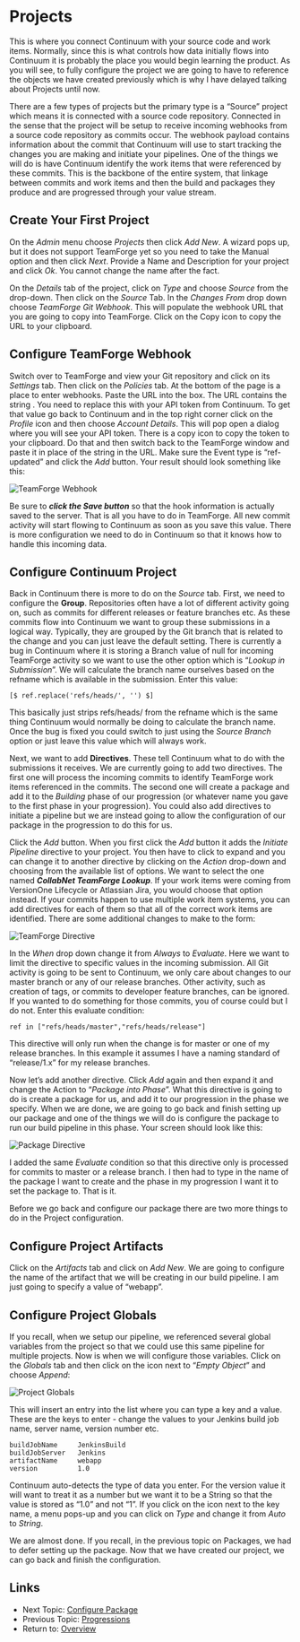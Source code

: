 Projects
========

This is where you connect Continuum with your source code and work items.
Normally, since this is what controls how data initially flows into Continuum it
is probably the place you would begin learning the product. As you will see, 
to fully configure the project we are going to have to reference the objects we
have created previously which is why I have delayed talking about Projects
until now.

There are a few types of projects but the primary type is a “Source” project
which means it is connected with a source code repository.  Connected in the
sense that the project will be setup to receive incoming webhooks from a source
code repository as commits occur.  The webhook payload contains information
about the commit that Continuum will use to start tracking the changes you
are making and initiate your pipelines.  One of the things we will do is have
Continuum identify the work items that were referenced by these commits.
This is the backbone of the entire system, that linkage between commits and
work items and then the build and packages they produce and are progressed
through your value stream.

Create Your First Project
-------------------------
On the *Admin* menu choose *Projects* then click *Add New*. A wizard pops up, but
it does not support TeamForge yet so you need to take the Manual option and
then click *Next*.  Provide a Name and Description for your project and click *Ok*.
You cannot change the name after the fact.

On the *Details* tab of the project, click on *Type* and choose *Source* from the
drop-down.  Then click on the *Source* Tab.  In the *Changes From* drop down choose
*TeamForge Git Webhook*.  This will populate the webhook URL that you are going
to copy into TeamForge.  Click on the Copy icon to copy the URL to your
clipboard.

Configure TeamForge Webhook
---------------------------
Switch over to TeamForge and view your Git repository and click on its *Settings*
tab.  Then click on the *Policies* tab.  At the bottom of the page is a place to
enter webhooks.  Paste the URL into the box.  The URL contains the string
<API Token>.  You need to replace this with your API token from Continuum.
To get that value go back to Continuum and in the top right corner click
on the *Profile* icon and then choose *Account Details*. This will pop open a
dialog where you will see your API token. There is a copy icon to copy the
token to your clipboard.  Do that and then switch back to the TeamForge
window and paste it in place of the <API Token> string in the URL.  Make
sure the Event type is “ref-updated” and click the *Add* button.  Your result
should look something like this:

![TeamForge Webhook](images/webhook.png "TeamForge Webhook")

Be sure to ***click the Save button*** so that the hook information is
actually saved to the server.  That is all you have to do in TeamForge.  All
new commit activity will start flowing to Continuum as soon as you save this
value.  There is more configuration we need to do in Continuum so that it knows
how to handle this incoming data.

Configure Continuum Project
---------------------------
Back in Continuum there is more to do on the *Source* tab.  First, we need to
configure the **Group**.  Repositories often have a lot of different activity
going on, such as commits for different releases or feature branches etc.
As these commits flow into Continuum we want to group these submissions in a
logical way. Typically, they are grouped by the Git branch that is related to
the change and you can just leave the default setting.  There is currently a
bug in Continuum where it is storing a Branch value of null for incoming
TeamForge activity so we want to use the other option which is
“*Lookup in Submission*”.  We will calculate the branch name ourselves based on
the refname which is available in the submission.  Enter this value:

    [$ ref.replace('refs/heads/', '') $] 

This basically just strips refs/heads/ from the refname which is the same thing
Continuum would normally be doing to calculate the branch name.  Once the
bug is fixed you could switch to just using the *Source Branch* option or just leave
this value which will always work.

Next, we want to add **Directives**.  These tell Continuum what to do with the
submissions it receives.  We are currently going to add two directives.  The
first one will process the incoming commits to identify TeamForge work items
referenced in the commits.  The second one will create a package and add it
to the *Building* phase of our progression (or whatever name you gave to the
first phase in your progression).  You could also add directives to
initiate a pipeline but we are instead going to allow the configuration of our
package in the progression to do this for us.

Click the *Add* button.  When you first click the *Add* button it adds the
*Initiate Pipeline* directive to your project.  You then have to click to
expand and you can change it to another directive by clicking on the *Action*
drop-down and choosing from the available list of options.  We want to select
the one named ***CollabNet TeamForge Lookup***.  If your work items were coming
from VersionOne Lifecycle or Atlassian Jira, you would choose that option
instead.  If your commits happen to use multiple work item systems, you can add
directives for each of them so that all of the correct work items are
identified.  There are some additional changes to make to the form:

![TeamForge Directive](images/teamforge-directive.png "TeamForge Directive")

In the *When* drop down change it from *Always* to *Evaluate*.  Here we want to
limit the directive to specific values in the incoming submission.  All Git
activity is going to be sent to Continuum, we only care about changes to our
master branch or any of our release branches.  Other activity, such as creation
of tags, or commits to developer feature branches, can be ignored.  If you wanted
to do something for those commits, you of course could but I do not.  Enter
this evaluate condition:

    ref in ["refs/heads/master","refs/heads/release"]

This directive will only run when the change is for master or one of my release
branches.  In this example it assumes I have a naming standard of
“release/1.x” for my release branches.

Now let’s add another directive.  Click *Add* again and then expand it and change
the Action to “*Package into Phase*”.  What this directive is going to do is
create a package for us, and add it to our progression in the phase we specify.
When we are done, we are going to go back and finish setting up our package and
one of the things we will do is configure the package to run our build pipeline
in this phase.  Your screen should look like this:

![Package Directive](images/package-directive.png "Package Directive")

I added the same *Evaluate* condition so that this directive only is processed
for commits to master or a release branch.  I then had to type in the name of
the package I want to create and the phase in my progression I want it to set
the package to.  That is it.

Before we go back and configure our package there are two more things to do in
the Project configuration.

Configure Project Artifacts
---------------------------
Click on the *Artifacts* tab and click on *Add New*.  We are going to configure
the name of the artifact that we will be creating in our build pipeline.  I am
just going to specify a value of “webapp”.

Configure Project Globals
-------------------------
If you recall, when we setup our pipeline, we referenced several global variables
from the project so that we could use this same pipeline for multiple projects.
Now is when we will configure those variables.  Click on the *Globals* tab and
then click on the icon next to “*Empty Object*” and choose *Append*:

![Project Globals](images/append-global.png "Project Globals")

This will insert an entry into the list where you can type a key and a value.
These are the keys to enter - change the values to your Jenkins build job name,
server name, version number etc.

    buildJobName     JenkinsBuild
    buildJobServer   Jenkins
    artifactName     webapp
    version          1.0

Continuum auto-detects the type of data you enter.  For the version value it 
will want to treat it as a number but we want it to be a String so that the 
value is stored as “1.0” and not “1”.  If you click on the icon next to the key
name, a menu pops-up and you can click on *Type* and change it from *Auto* to *String*.

We are almost done.  If you recall, in the previous topic on Packages, we had to
defer setting up the package.  Now that we have created our project, we can go
back and finish the configuration.


Links
-----

* Next Topic: [Configure Package](PROJECT-PACKAGE.md "Configure Package")
* Previous Topic: [Progressions](PACKAGES.md "Packages")
* Return to: [Overview](../README.md "Overview")


